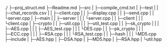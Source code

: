 ./
├─proj_struct.md
├─Readme.md
├─src
|  ├─compile_cmd.txt
|  ├─test
|  |  ├─chat_records.csv
|  |  ├─client.cpp
|  |  ├─display.cpp
|  |  ├─send.cpp
|  |  └server.cpp
|  ├─main
|  |  ├─server
|  |  |   └server.cpp
|  |  ├─client
|  |  |   └client.cpp
|  ├─crypto
|  |   ├─util.cpp
|  |   ├─util_test.cpp
|  |   ├─sk_crypto
|  |   |     ├─AES.cpp
|  |   |     ├─AES_test.cpp
|  |   |     └DES.cpp
|  |   ├─pk_crypto
|  |   |     ├─ECC.cpp
|  |   |     ├─RSA.cpp
|  |   |     └RSA_test.cpp
|  |   ├─hash
|  |   |  └MD5.cpp
├─include
|    ├─AES.hpp
|    ├─DSA.hpp
|    ├─MD5.hpp
|    ├─RSA.hpp
|    └util.hpp